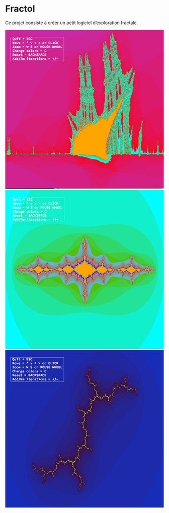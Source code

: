 # Fractol

Ce projet consiste à créer un petit logiciel d’exploration fractale.

![Burning ship](examples/bship.png "Burning ship")
![Julia](examples/julia.png "Julia")
![Thunder](examples/thunder.png "Thunder")
